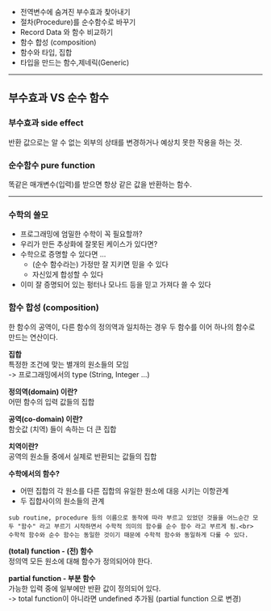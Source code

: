 - 전역변수에 숨겨진 부수효과 찾아내기
- 절차(Procedure)를 순수함수로 바꾸기
- Record Data 와 함수 비교하기
- 함수 합성 (composition)
- 함수와 타입, 집합
- 타입을 만드는 함수,제네릭(Generic)

---
## 부수효과 VS 순수 함수

### 부수효과 side effect
반환 값으로는 알 수 없는 외부의 상태를 변경하거나 예상치 못한 작용을 하는 것.

### 순수함수 pure function
똑같은 매개변수(입력)를 받으면 항상 같은 값을 반환하는 함수.

---

### 수학의 쓸모
- 프로그래밍에 엄밀한 수학이 꼭 필요할까?
- 우리가 만든 추상화에 잘못된 케이스가 있다면?
- 수학으로 증명할 수 있다면 ...
  - (순수 함수라는) 가정만 잘 지키면 믿을 수 있다
  - 자신있게 합성할 수 있다
- 이미 잘 증명되어 있는 펑터나 모나드 등을 믿고 가져다 쓸 수 있다<br>

### 함수 합성 (composition)
한 함수의 공역이, 다른 함수의 정의역과 일치하는 경우 두 함수를 이어 하나의 함수로 만드는 연산이다.

**집합**<br>
특정한 조건에 맞는 별개의 원소들의 모임<br>
-> 프로그래밍에서의 type (String, Integer ...)

**정의역(domain) 이란?**<br>
어떤 함수의 입력 값들의 집합

**공역(co-domain) 이란?**<br>
함숫값 (치역) 들이 속하는 더 큰 집합

**치역이란?**<br>
공역의 원소들 중에서 실제로 반환되는 값들의 집합

**수학에서의 함수?**<br>
- 어떤 집합의 각 원소를 다른 집합의 유일한 원소에 대응 시키는 이항관계
- 두 집합사이의 원소들의 관계
```
sub routine, procedure 등의 이름으로 동작에 따라 부르고 있었던 것을을 어느순간 모두 "함수" 라고 부르기 시작하면서 수학적 의미의 함수를 순수 함수 라고 부르게 됨.<br>
수학적 함수와 순수 함수는 동일한 것이기 때문에 수학적 함수와 동일하게 다룰 수 있다.
```

**(total) function - (전) 함수**<br>
정의역 모든 원소에 대해 함수가 정의되어야 한다.

**partial function - 부분 함수**<br>
가능한 입력 중에 일부에만 반환 값이 정의되어 있다.<br>
-> total function이 아니라면 undefined 추가됨 (partial function 으로 변경)
